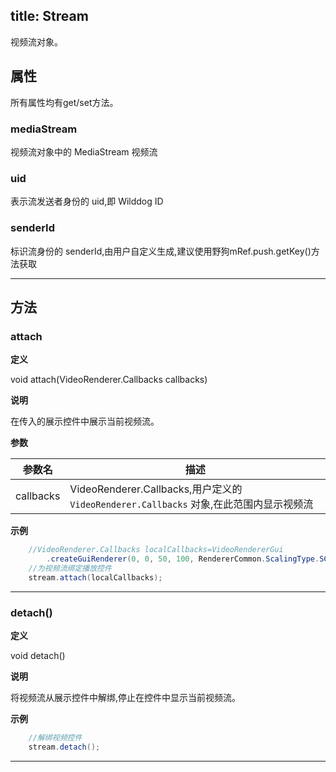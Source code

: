 title: Stream
---


视频流对象。

## 属性

所有属性均有get/set方法。

### mediaStream

视频流对象中的 MediaStream 视频流

### uid

表示流发送者身份的 uid,即 Wilddog ID

### senderId

标识流身份的 senderId,由用户自定义生成,建议使用野狗mRef.push.getKey()方法获取

**** 

## 方法

### attach



**定义**   

void attach(VideoRenderer.Callbacks callbacks)

**说明**

在传入的展示控件中展示当前视频流。

**参数**

| 参数名 | 描述 |
|---|---|
|callbacks|VideoRenderer.Callbacks,用户定义的 `VideoRenderer.Callbacks` 对象,在此范围内显示视频流|


**示例**

```java
	//VideoRenderer.Callbacks localCallbacks=VideoRendererGui
		.createGuiRenderer(0, 0, 50, 100, RendererCommon.ScalingType.SCALE_ASPECT_FILL, true);
	//为视频流绑定播放控件
	stream.attach(localCallbacks);
```

**** 

### detach()



**定义**   

void detach()

**说明**

将视频流从展示控件中解绑,停止在控件中显示当前视频流。

**示例**

```java
	//解绑视频控件
	stream.detach();
```

****

